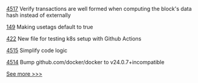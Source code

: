 
[4517](https://github.com/hyperledger/fabric/pull/4517) Verify transactions are well formed when computing the block's data hash instead of externally

[149](https://github.com/hyperledger-labs/fabric-operator/pull/149) Making usetags default to true

[422](https://github.com/hyperledger-labs/fablo/pull/422) New file for testing k8s setup with Github Actions

[4515](https://github.com/hyperledger/fabric/pull/4515) Simplify code logic

[4514](https://github.com/hyperledger/fabric/pull/4514) Bump github.com/docker/docker to v24.0.7+incompatible


[See more >>>](https://start-here.hyperledger.org/pull-requests)
